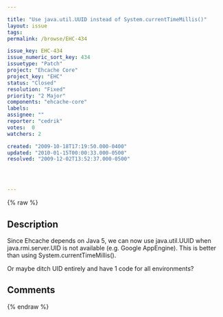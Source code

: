 ```yaml
---

title: "Use java.util.UUID instead of System.currentTimeMillis()"
layout: issue
tags: 
permalink: /browse/EHC-434

issue_key: EHC-434
issue_numeric_sort_key: 434
issuetype: "Patch"
project: "Ehcache Core"
project_key: "EHC"
status: "Closed"
resolution: "Fixed"
priority: "2 Major"
components: "ehcache-core"
labels: 
assignee: ""
reporter: "cedrik"
votes:  0
watchers: 2

created: "2009-10-18T17:19:50.000-0400"
updated: "2010-01-15T00:00:33.000-0500"
resolved: "2009-12-02T13:52:37.000-0500"




---
```


{% raw %}

## Description

<div markdown="1" class="description">

Since Ehcache depends on Java 5, we can now use java.util.UUID when java.rmi.server.UID is not available (e.g. Google AppEngine). This is better than using System.currentTimeMillis().

Or maybe ditch UID entirely and have 1 code for all environments?

</div>

## Comments



{% endraw %}

